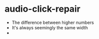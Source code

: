 # audio-click-repair

* The difference between higher numbers
* It's always seemingly the same width
*
